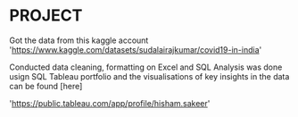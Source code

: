# PROJECT

Got the data from this kaggle account 
'https://www.kaggle.com/datasets/sudalairajkumar/covid19-in-india'

Conducted data cleaning, formatting on Excel and SQL
Analysis was done usign SQL
Tableau portfolio and the visualisations of key insights in the data can be found [here]

'https://public.tableau.com/app/profile/hisham.sakeer'
